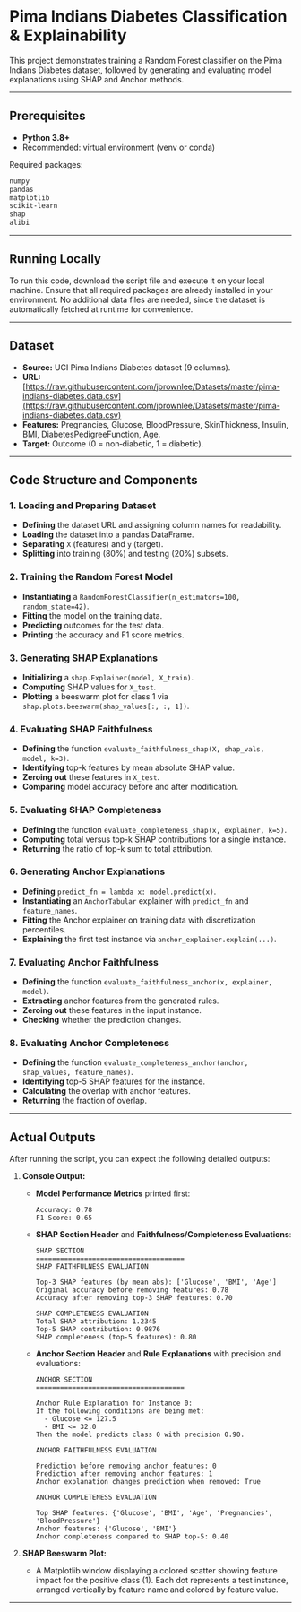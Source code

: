 # Pima Indians Diabetes Classification & Explainability

This project demonstrates training a Random Forest classifier on the Pima Indians Diabetes dataset, followed by generating and evaluating model explanations using SHAP and Anchor methods.

---

## Prerequisites

- **Python 3.8+**
- Recommended: virtual environment (venv or conda)

Required packages:

```bash
numpy
pandas
matplotlib
scikit-learn
shap
alibi
```

---

## Running Locally

To run this code, download the script file and execute it on your local machine. Ensure that all required packages are already installed in your environment. No additional data files are needed, since the dataset is automatically fetched at runtime for convenience.

---

## Dataset

- **Source:** UCI Pima Indians Diabetes dataset (9 columns).
- **URL:** [https://raw.githubusercontent.com/jbrownlee/Datasets/master/pima-indians-diabetes.data.csv](https://raw.githubusercontent.com/jbrownlee/Datasets/master/pima-indians-diabetes.data.csv)
- **Features:** Pregnancies, Glucose, BloodPressure, SkinThickness, Insulin, BMI, DiabetesPedigreeFunction, Age.
- **Target:** Outcome (0 = non‑diabetic, 1 = diabetic).

---

## Code Structure and Components

### 1. Loading and Preparing Dataset

- **Defining** the dataset URL and assigning column names for readability.
- **Loading** the dataset into a pandas DataFrame.
- **Separating** `X` (features) and `y` (target).
- **Splitting** into training (80%) and testing (20%) subsets.

### 2. Training the Random Forest Model

- **Instantiating** a `RandomForestClassifier(n_estimators=100, random_state=42)`.
- **Fitting** the model on the training data.
- **Predicting** outcomes for the test data.
- **Printing** the accuracy and F1 score metrics.

### 3. Generating SHAP Explanations

- **Initializing** a `shap.Explainer(model, X_train)`.
- **Computing** SHAP values for `X_test`.
- **Plotting** a beeswarm plot for class 1 via `shap.plots.beeswarm(shap_values[:, :, 1])`.

### 4. Evaluating SHAP Faithfulness

- **Defining** the function `evaluate_faithfulness_shap(X, shap_vals, model, k=3)`.
- **Identifying** top-k features by mean absolute SHAP value.
- **Zeroing out** these features in `X_test`.
- **Comparing** model accuracy before and after modification.

### 5. Evaluating SHAP Completeness

- **Defining** the function `evaluate_completeness_shap(x, explainer, k=5)`.
- **Computing** total versus top-k SHAP contributions for a single instance.
- **Returning** the ratio of top-k sum to total attribution.

### 6. Generating Anchor Explanations

- **Defining** `predict_fn = lambda x: model.predict(x)`.
- **Instantiating** an `AnchorTabular` explainer with `predict_fn` and `feature_names`.
- **Fitting** the Anchor explainer on training data with discretization percentiles.
- **Explaining** the first test instance via `anchor_explainer.explain(...)`.

### 7. Evaluating Anchor Faithfulness

- **Defining** the function `evaluate_faithfulness_anchor(x, explainer, model)`.
- **Extracting** anchor features from the generated rules.
- **Zeroing out** these features in the input instance.
- **Checking** whether the prediction changes.

### 8. Evaluating Anchor Completeness

- **Defining** the function `evaluate_completeness_anchor(anchor, shap_values, feature_names)`.
- **Identifying** top-5 SHAP features for the instance.
- **Calculating** the overlap with anchor features.
- **Returning** the fraction of overlap.

---

## Actual Outputs

After running the script, you can expect the following detailed outputs:

1. **Console Output:**

   - **Model Performance Metrics** printed first:
     ```
     Accuracy: 0.78
     F1 Score: 0.65
     ```
   - **SHAP Section Header** and **Faithfulness/Completeness Evaluations**:
     ```
     SHAP SECTION
     =====================================
     SHAP FAITHFULNESS EVALUATION

     Top-3 SHAP features (by mean abs): ['Glucose', 'BMI', 'Age']
     Original accuracy before removing features: 0.78
     Accuracy after removing top-3 SHAP features: 0.70

     SHAP COMPLETENESS EVALUATION
     Total SHAP attribution: 1.2345
     Top-5 SHAP contribution: 0.9876
     SHAP completeness (top-5 features): 0.80
     ```
   - **Anchor Section Header** and **Rule Explanations** with precision and evaluations:
     ```
     ANCHOR SECTION
     =====================================

     Anchor Rule Explanation for Instance 0:
     If the following conditions are being met:
       - Glucose <= 127.5
       - BMI <= 32.0
     Then the model predicts class 0 with precision 0.90.

     ANCHOR FAITHFULNESS EVALUATION

     Prediction before removing anchor features: 0
     Prediction after removing anchor features: 1
     Anchor explanation changes prediction when removed: True

     ANCHOR COMPLETENESS EVALUATION

     Top SHAP features: {'Glucose', 'BMI', 'Age', 'Pregnancies', 'BloodPressure'}
     Anchor features: {'Glucose', 'BMI'}
     Anchor completeness compared to SHAP top-5: 0.40
     ```

2. **SHAP Beeswarm Plot:**

   - A Matplotlib window displaying a colored scatter showing feature impact for the positive class (1). Each dot represents a test instance, arranged vertically by feature name and colored by feature value.

---

##

